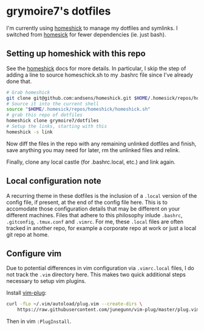 grymoire7's dotfiles
====================

I'm currently using [homeshick](https://github.com/andsens/homeshick) to manage
my dotfiles and symlinks.  I switched from
[homesick](https://github.com/technicalpickles/homesick) for fewer
dependencies (ie. just bash).

## Setting up homeshick with this repo
See the [homeshick](https://github.com/andsens/homeshick) docs for more details.
In particular, I skip the step of adding a line to source homeschick.sh to my .bashrc
file since I've already done that.

```bash
# Grab homeshick
git clone git@github.com:andsens/homeshick.git $HOME/.homesick/repos/homeshick
# Source it into the current shell
source "$HOME/.homesick/repos/homeshick/homeshick.sh"
# grab this repo of dotfiles
homeshick clone grymoire7/dotfiles
# Setup the links, starting with this
homeshick -s link
```

Now diff the files in the repo with any remaining unlinked dotfiles and finish, save
anything you may need for later, rm the unlinked files and relink.

Finally, clone any local castle (for .bashrc.local, etc.) and link again.

## Local configuration note
A recurring theme in these dotfiles is the inclusion of a `.local` version of
the config file, if present, at the end of the config file here.  This is to
accomodate those configuration details that may be different on your different
machines.  Files that adhere to this philosophy inlude `.bashrc`, `.gitconfig`,
`.tmux.conf` and `.vimrc`.  For me, these `.local` files are often tracked
in another repo, for example a corporate repo at work or just a local git repo
at home.

## Configure vim
Due to potential differences in vim configuration via `.vimrc.local` files, I
do not track the `.vim` directory here.  This makes two quick additional steps
necessary to setup vim plugins.

Install [vim-plug](https://github.com/junegunn/vim-plug):

```bash
curl -fLo ~/.vim/autoload/plug.vim --create-dirs \
    https://raw.githubusercontent.com/junegunn/vim-plug/master/plug.vim
```

Then in vim `:PlugInstall`.
